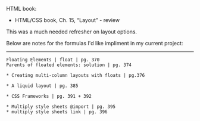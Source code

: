 HTML book:

* HTML/CSS book, Ch. 15, “Layout” - review

This was a much needed refresher on layout options.

Below are notes for the formulas I'd like impliment in my current project:
___

    Floating Elements | float | pg. 370 
    Parents of floated elements: solution | pg. 374

    * Creating multi-column layouts with floats | pg.376

    * A liquid layout | pg. 385

    * CSS Frameworks | pg. 391 + 392

    * Multiply style sheets @import | pg. 395
    * multiply style sheets link | pg. 396


